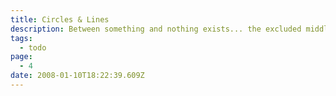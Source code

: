 ```yaml
---
title: Circles & Lines
description: Between something and nothing exists... the excluded middle.
tags:
  - todo
page:
  - 4
date: 2008-01-10T18:22:39.609Z
---
```


